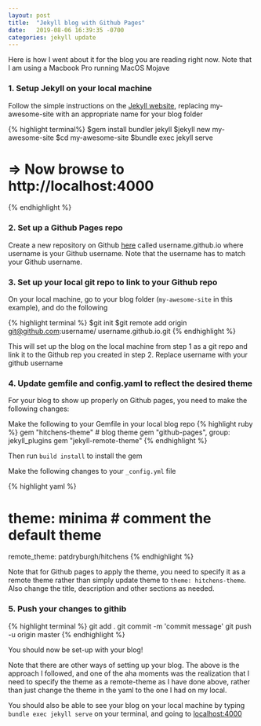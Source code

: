 ```yaml
---
layout: post
title:  "Jekyll blog with Github Pages"
date:   2019-08-06 16:39:35 -0700
categories: jekyll update
---
```


Here is how I went about it for the blog you are reading right now. Note that I am using a Macbook Pro running MacOS Mojave

### 1. **Setup Jekyll on your local machine**

Follow the simple instructions on the [Jekyll website](https://jekyllrb.com/), replacing my-awesome-site with an appropriate name for your blog folder

{% highlight terminal%}
$gem install bundler jekyll
$jekyll new my-awesome-site
$cd my-awesome-site
$bundle exec jekyll serve
# => Now browse to http://localhost:4000
{% endhighlight %}

### 2. **Set up a Github Pages repo**

Create a new repository on Github [here](https://github.com/new) called username.github.io where username is your Github username. Note that the username has to match your Github username. 

### 3. **Set up your local git repo to link to your Github repo**

On your local machine, go to your blog folder (`my-awesome-site` in this example), and do the following

{% highlight terminal %}
$git init
$git remote add origin git@github.com:username/
username.github.io.git
{% endhighlight %}

This will set up the blog on the local machine from step 1 as a git repo and link it to the Github rep you created in step 2. Replace username with your github username

### 4. **Update gemfile and config.yaml to reflect the desired theme**

For your blog to show up properly on Github pages, you need to make the following changes:

Make the following to your Gemfile in your local blog repo
{% highlight ruby %}
gem "hitchens-theme" # blog theme
gem "github-pages", group: jekyll_plugins 
gem "jekyll-remote-theme" 
{% endhighlight %}


Then run `build install` to install the gem

Make the following changes to your `_config.yml` file

{% highlight yaml %}
# theme: minima  # comment the default theme
remote_theme: patdryburgh/hitchens 
{% endhighlight %}

Note that for Github pages to apply the theme, you need to specify it as a remote theme rather than simply update theme to `theme: hitchens-theme`. Also change the title, description and other sections as needed. 

### 5. **Push your changes to githib**

{% highlight terminal %}
git add .
git commit -m 'commit message'
git push -u origin master
{% endhighlight %}

You should now be set-up with your blog!

Note that there are other ways of setting up your blog. The above is the approach I followed, and one of the aha moments was the realization that I need to specify the theme as a remote-theme as I have done above, rather than just change the theme in the yaml to the one I had on my local. 

You should also be able to see your blog on your local machine by typing  `bundle exec jekyll serve` on your terminal, and going to [localhost:4000](http://localhost:4000/)















